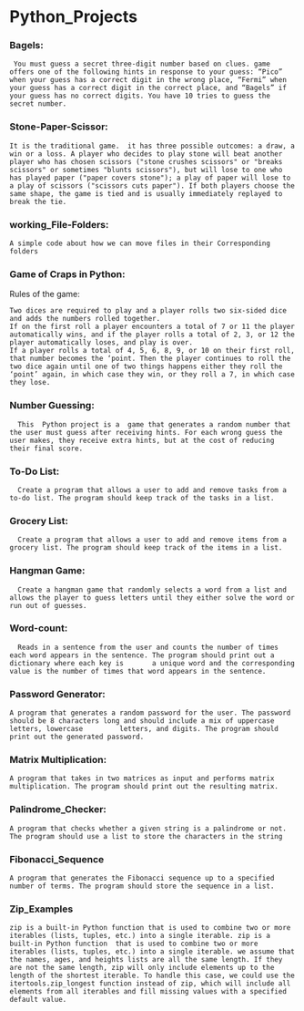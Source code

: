 # Python_Projects

### Bagels:

     You must guess a secret three-digit number based on clues. game offers one of the following hints in response to your guess: “Pico” when your guess has a correct digit in the wrong place, “Fermi” when your guess has a correct digit in the correct place, and “Bagels” if your guess has no correct digits. You have 10 tries to guess the secret number.

### Stone-Paper-Scissor:

    It is the traditional game.  it has three possible outcomes: a draw, a win or a loss. A player who decides to play stone will beat another player who has chosen scissors ("stone crushes scissors" or "breaks scissors" or sometimes "blunts scissors"), but will lose to one who has played paper ("paper covers stone"); a play of paper will lose to a play of scissors ("scissors cuts paper"). If both players choose the same shape, the game is tied and is usually immediately replayed to break the tie.  
### working_File-Folders:

    A simple code about how we can move files in their Corresponding folders


### Game of Craps in Python:
Rules of the game:

    Two dices are required to play and a player rolls two six-sided dice and adds the numbers rolled together.
    If on the first roll a player encounters a total of 7 or 11 the player automatically wins, and if the player rolls a total of 2, 3, or 12 the player automatically loses, and play is over.
    If a player rolls a total of 4, 5, 6, 8, 9, or 10 on their first roll, that number becomes the ‘point. Then the player continues to roll the two dice again until one of two things happens either they roll the ‘point’ again, in which case they win, or they roll a 7, in which case they lose.
    
### Number Guessing:

      This  Python project is a  game that generates a random number that the user must guess after receiving hints. For each wrong guess the user makes, they receive extra hints, but at the cost of reducing their final score.
      
### To-Do List:
      Create a program that allows a user to add and remove tasks from a to-do list. The program should keep track of the tasks in a list.
      
### Grocery List:
      Create a program that allows a user to add and remove items from a grocery list. The program should keep track of the items in a list.
      
### Hangman Game:
      Create a hangman game that randomly selects a word from a list and allows the player to guess letters until they either solve the word or run out of guesses.
      
### Word-count:
      Reads in a sentence from the user and counts the number of times each word appears in the sentence. The program should print out a dictionary where each key is       a unique word and the corresponding value is the number of times that word appears in the sentence.
      
### Password Generator:
    A program that generates a random password for the user. The password should be 8 characters long and should include a mix of uppercase letters, lowercase         letters, and digits. The program should print out the generated password.
    
    
### Matrix Multiplication:
    A program that takes in two matrices as input and performs matrix multiplication. The program should print out the resulting matrix.
    

### Palindrome_Checker:
    A program that checks whether a given string is a palindrome or not. The program should use a list to store the characters in the string
### Fibonacci_Sequence
    A program that generates the Fibonacci sequence up to a specified number of terms. The program should store the sequence in a list.
### Zip_Examples
    zip is a built-in Python function that is used to combine two or more iterables (lists, tuples, etc.) into a single iterable. zip is a built-in Python function  that is used to combine two or more iterables (lists, tuples, etc.) into a single iterable. we assume that the names, ages, and heights lists are all the same length. If they are not the same length, zip will only include elements up to the length of the shortest iterable. To handle this case, we could use the itertools.zip_longest function instead of zip, which will include all elements from all iterables and fill missing values with a specified default value.
    
